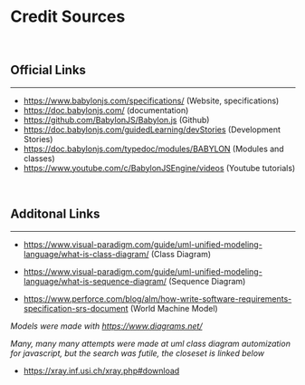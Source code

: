 # Credit Sources 

<br>

## Official Links

-----------

-	https://www.babylonjs.com/specifications/ (Website, specifications)
-	https://doc.babylonjs.com/ (documentation)
-	https://github.com/BabylonJS/Babylon.js (Github)
-	https://doc.babylonjs.com/guidedLearning/devStories (Development Stories)
- https://doc.babylonjs.com/typedoc/modules/BABYLON (Modules and classes)
- https://www.youtube.com/c/BabylonJSEngine/videos (Youtube tutorials)


<br>

## Additonal Links

----------

 - https://www.visual-paradigm.com/guide/uml-unified-modeling-language/what-is-class-diagram/ (Class Diagram)

 - https://www.visual-paradigm.com/guide/uml-unified-modeling-language/what-is-sequence-diagram/ (Sequence Diagram)

 - https://www.perforce.com/blog/alm/how-write-software-requirements-specification-srs-document (World Machine Model)


*Models were made with https://www.diagrams.net/*

*Many, many many attempts were made at uml class diagram automization for javascript, but the search was futile, the closeset is linked below*

- https://xray.inf.usi.ch/xray.php#download
<br>